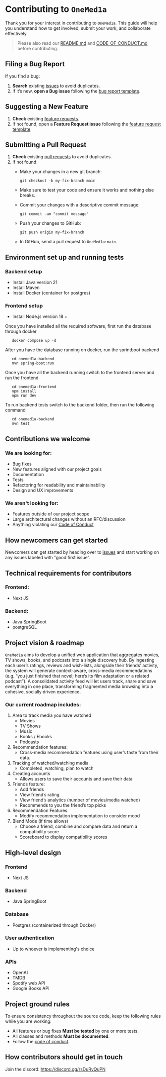 # Contributing to `OneMed1a`

Thank you for your interest in contributing to `OneMed1a`.
This guide will help you understand how to get involved, submit your work, and collaborate effectively.

> Please also read our [README.md](README.md) and [CODE_OF_CONDUCT.md](CODE_OF_CONDUCT.md) before contributing.

## Filing a Bug Report
If you find a bug:
1. **Search** existing [issues](https://github.com/SOFTENG-310-OneMed1a/OneMed1a_App/issues) to avoid duplicates.
2. If it’s new, **open a Bug issue** following the [bug report template](.github/ISSUE_TEMPLATE/bug_report.md).

## Suggesting a New Feature
1. **Check** existing [feature requests](https://github.com/SOFTENG-310-OneMed1a/OneMed1a_App/issues?q=is%3Aissue%20state%3Aopen%20type%3AFeature).
2. If not found, open a **Feature Request issue** following the [feature request template](.github/ISSUE_TEMPLATE/feature_request.md).

## Submitting a Pull Request
1. **Check** existing [pull requests](https://github.com/SOFTENG-310-OneMed1a/OneMed1a_App/pulls) to avoid duplicates.
2. If not found:
   - Make your changes in a new git branch:

      ```shell
      git checkout -b my-fix-branch main
      ```
    - Make sure to test your code and ensure it works and nothing else breaks.
   
    - Commit your changes with a descriptive commit message:
  
      ```shell
      git commit -am "commit message"
      ```

    - Push your changes to GitHub:

      ```shell
      git push origin my-fix-branch
      ```

    - In GitHub, send a pull request to `OneMed1a:main`.

## Environment set up and running tests
   ### Backend setup
   - Install Java version 21
   - Install Maven
   - Install Docker (container for postgres)

   ### Frontend setup
   - Install Node.js version 18 +
   

   Once you have installed all the required software, first run the database through docker

   ```shell
      docker compose up -d
   ```

   After you have the database running on docker, run the sprintboot backend

   ```shell
      cd onemed1a-backend
      mvn spring-boot:run
   ```

   Once you have all the backend running switch to the frontend server and run the frontend
   
   ```shell
      cd onemed1a-frontend
      npm install
      npm run dev
   ```

   To run backend tests switch to the backend folder, then run the following command

   ```shell
      cd onemed1a-backend
      mvn test
   ```
  
## Contributions we welcome
### We are looking for:
  - Bug fixes
  - New features aligned with our project goals
  - Documentation
  - Tests
  - Refactoring for readability and maintainability
  - Design and UX improvements
### We aren't looking for:
  - Features outside of our project scope
  - Large architectural changes without an RFC/discussion
  - Anything violating our [Code of Conduct](CODE_OF_CONDUCT.md)

## How newcomers can get started
Newcomers can get started by heading over to [issues](https://github.com/SOFTENG-310-OneMed1a/OneMed1a_App/issues?q=is%3Aissue%20state%3Aopen%20label%3A%22good%20first%20issue%22)
and start working on any issues labeled with "good first issue".

## Technical requirements for contributors
### Frontend:
  - Next JS

### Backend:
  - Java SpringBoot
  - postgreSQL

## Project vision & roadmap
`OneMed1a` aims to develop a unified web application that aggregates movies, TV shows, books,
and podcasts into a single discovery hub. By ingesting each user’s ratings, reviews and
wish-lists, alongside their friends’ activity, the system will generate context-aware, cross-media
recommendations (e.g. “you just finished that novel; here’s its film adaptation or a related
podcast”). A consolidated activity feed will let users track, share and save everything in one
place, transforming fragmented media browsing into a cohesive, socially driven experience.

### Our current roadmap includes:
1. Area to track media you have watched
   - Movies
   - TV Shows
   - Music
   - Books / Ebooks
   - Podcasts
2. Recommendation features:
   - Cross-media recommendation features using user’s taste from their data.
3. Tracking of watched/watching media
   - Completed, watching, plan to watch
4. Creating accounts
   - Allows users to save their accounts and save their data
5. Friends feature:
   - Add friends
   - View friend’s rating
   - View friend’s analytics (number of movies/media watched)
   - Recommends to you the friend’s top picks
6. Recommendation Features
   - Modify recommendation implementation to consider mood
7. Blend Mode (if time allows)
   - Choose a friend, combine and compare data and return a compatibility score
   - Scoreboard to display compatibility scores

## High-level design
### Frontend
  - Next JS
### Backend
  - Java SpringBoot
### Database
  - Postgres (containerized through Docker)
### User authentication
  - Up to whoever is implementing's choice
### APIs
  - OpenAI
  - TMDB
  - Spotify web API
  - Google Books API

## Project ground rules
To ensure consistency throughout the source code, keep the following rules while you are working:
  - All features or bug fixes **Must be tested** by one or more tests.
  - All classes and methods **Must be documented**.
  - Follow the [code of conduct](CODE_OF_CONDUCT.md).

## How contributors should get in touch
Join the discord: https://discord.gg/rsDuRvQuPN
    

